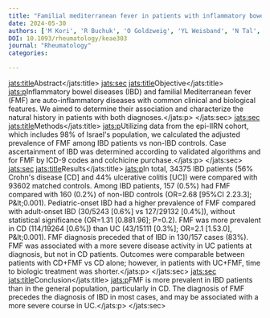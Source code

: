 ```yaml
---
title: "Familial mediterranean fever in patients with inflammatory bowel diseases: a nationwide study from the epi-iirn"
date: 2024-05-30
authors: ['M Kori', 'R Buchuk', 'O Goldzweig', 'YL Weisband', 'N Tal', 'A Ben-Tov', 'N Ledderman', 'E Matz', 'M Freiman', 'I Dotan', 'D Turner', 'DS Shouval']
DOI: 10.1093/rheumatology/keae303
journal: "Rheumatology"
categories: 

---
```

<jats:title>Abstract</jats:title>
               <jats:sec>
                  <jats:title>Objective</jats:title>
                  <jats:p>Inflammatory bowel diseases (IBD) and familial Mediterranean fever (FMF) are auto-inflammatory diseases with common clinical and biological features. We aimed to determine their association and characterize the natural history in patients with both diagnoses.</jats:p>
               </jats:sec>
               <jats:sec>
                  <jats:title>Methods</jats:title>
                  <jats:p>Utilizing data from the epi-IIRN cohort, which includes 98% of Israel's population, we calculated the adjusted prevalence of FMF among IBD patients vs non-IBD controls. Case ascertainment of IBD was determined according to validated algorithms and for FMF by ICD-9 codes and colchicine purchase.</jats:p>
               </jats:sec>
               <jats:sec>
                  <jats:title>Results</jats:title>
                  <jats:p>In total, 34375 IBD patients (56% Crohn's disease [CD] and 44% ulcerative colitis [UC]) were compared with 93602 matched controls. Among IBD patients, 157 (0.5%) had FMF compared with 160 (0.2%) of non-IBD controls (OR=2.68 [95%CI 2.23.3]; P&amp;lt;0.001). Pediatric-onset IBD had a higher prevalence of FMF compared with adult-onset IBD (30/5243 [0.6%] vs 127/29132 [0.4%]), without statistical significance (OR=1.31 [0.881.96]; P=0.2). FMF was more prevalent in CD (114/19264 [0.6%]) than UC (43/15111 [0.3%]; OR=2.1 [1.53.0], P&amp;lt;0.001). FMF diagnosis preceded that of IBD in 130/157 cases (83%). FMF was associated with a more severe disease activity in UC patients at diagnosis, but not in CD patients. Outcomes were comparable between patients with CD+FMF vs CD alone; however, in patients with UC+FMF, time to biologic treatment was shorter.</jats:p>
               </jats:sec>
               <jats:sec>
                  <jats:title>Conclusion</jats:title>
                  <jats:p>FMF is more prevalent in IBD patients than in the general population, particularly in CD. The diagnosis of FMF precedes the diagnosis of IBD in most cases, and may be associated with a more severe course in UC.</jats:p>
               </jats:sec>
            